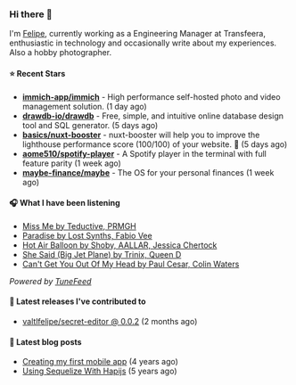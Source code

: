 ### Hi there 👋

I'm [Felipe](https://felipevm.com), currently working as a Engineering Manager at Transfeera, enthusiastic in technology and occasionally write about my experiences. Also a hobby photographer.

#### ⭐ Recent Stars
- **[immich-app/immich](https://github.com/immich-app/immich)** - High performance self-hosted photo and video management solution. (1 day ago)
- **[drawdb-io/drawdb](https://github.com/drawdb-io/drawdb)** - Free, simple, and intuitive online database design tool and SQL generator. (5 days ago)
- **[basics/nuxt-booster](https://github.com/basics/nuxt-booster)** - nuxt-booster will help you to improve the lighthouse performance score (100/100) of your website. 🚀 (5 days ago)
- **[aome510/spotify-player](https://github.com/aome510/spotify-player)** - A Spotify player in the terminal with full feature parity (1 week ago)
- **[maybe-finance/maybe](https://github.com/maybe-finance/maybe)** - The OS for your personal finances (1 week ago)

#### 🎧 What I have been listening
- [Miss Me by Teductive, PRMGH](https://open.spotify.com/track/5XMJeMxbVI1DLtNaH9cKPY)
- [Paradise by Lost Synths, Fabio Vee](https://open.spotify.com/track/6IPG98bguKp1zNDq1VGcYY)
- [Hot Air Balloon by Shoby, AALLAR, Jessica Chertock](https://open.spotify.com/track/2xEougYI2D2qW0GhPyf6Ld)
- [She Said (Big Jet Plane) by Trinix, Queen D](https://open.spotify.com/track/3HeZam86SuxGp1wZ3XMIjE)
- [Can&#39;t Get You Out Of My Head by Paul Cesar, Colin Waters](https://open.spotify.com/track/3DL2iO0TRGGRQm5OUGaM9Z)

_Powered by [TuneFeed](https://tunefeed.app?ref=valtlfelipe-gh-profile)_ 

#### 🚀 Latest releases I've contributed to


- [valtlfelipe/secret-editor @ 0.0.2](https://github.com/valtlfelipe/secret-editor/releases/tag/0.0.2) (2 months ago)

#### 📄 Latest blog posts
- [Creating my first mobile app](https://felipevm.com/posts/creating-my-first-mobile-app/) (4 years ago)
- [Using Sequelize With Hapijs](https://felipevm.com/posts/using-sequelize-with-hapijs/) (5 years ago)
